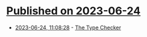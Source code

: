 # [Published on 2023-06-24](index.md)

* [2023-06-24, 11:08:28](https://lobste.rs/s/iqxbjt/type_checker) - [The Type Checker](https://www.youtube.com/watch?v=F8KXb0gy2-k)
